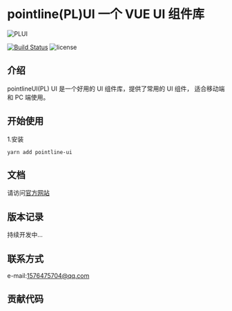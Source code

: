 # pointline(PL)UI 一个 VUE UI 组件库

![PLUI](https://note.youdao.com/yws/api/personal/file/WEB42ab0be8ec96d9393c06494b1b7b603b?method=download&shareKey=21a1a1c74e2ba0085166e93dfd131d42)

[![Build Status](https://travis-ci.org/ivan135/component-s.svg?branch=master)](https://travis-ci.org/ivan135/component-s)
![license](https://img.shields.io/npm/l/@nutui/nutui.svg)

## 介绍

pointlineUI(PL) UI 是一个好用的 UI 组件库，提供了常用的 UI 组件， 适合移动端和 PC 端使用。

## 开始使用

1.安装

```
yarn add pointline-ui
```

## 文档

请访问[官方网站]()

## 版本记录

持续开发中...

## 联系方式

e-mail:1576475704@qq.com

## 贡献代码